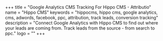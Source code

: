 +++
title = "Google Analytics CMS Tracking For Hippo CMS - Attributio"
name = "Hippo CMS"
keywords = "hippocms, hippo cms, google analytics, cms, adwords, facebook, ppc, attribution, track leads, conversion tracking"
description = "Connect Google Analytics with Hippo CMS to find out where your leads are coming from. Track leads from the source - from search to ppc."
logo = ""
+++
